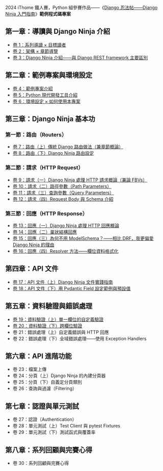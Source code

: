 2024 iThome 鐵人賽，Python 組參賽作品——《[Django 忍法帖——Django Ninja 入門指南](https://ithelp.ithome.com.tw/users/20167825/ironman/7451)》**範例程式碼專案**

## 第一章：導讀與 Django Ninja 介紹

- [卷 1：系列導讀 × 目標讀者](https://blog.kyomind.tw/django-ninja-01/)
- [卷 2：架構 × 章節導覽](https://blog.kyomind.tw/django-ninja-02/)
- [卷 3：Django Ninja 介紹——與 Django REST framework 主要區別](https://blog.kyomind.tw/django-ninja-03/)

## 第二章：範例專案與環境設定

- [卷 4：範例專案介紹](https://blog.kyomind.tw/django-ninja-04/)
- [卷 5：Python 現代開發工具介紹](https://blog.kyomind.tw/django-ninja-05/)
- [卷 6：環境設定 × 如何使用本專案](https://blog.kyomind.tw/django-ninja-06/)

## 第三章：Django Ninja 基本功

### 第一節：路由（Routers）

- [卷 7：路由（上）傳統 Django 路由做法（兼章節概論）](https://blog.kyomind.tw/django-ninja-07/)
- [卷 8：路由（下）Django Ninja 路由設定](https://blog.kyomind.tw/django-ninja-08/)

### 第二節：請求（HTTP Request）

- [卷 9：請求（一）Django Ninja 處理 HTTP 請求概論（兼論 FBVs）](https://blog.kyomind.tw/django-ninja-09/)
- [卷 10：請求（二）路徑參數（Path Parameters）](https://blog.kyomind.tw/django-ninja-10/)
- [卷 11：請求（三）查詢參數（Query Parameters）](https://blog.kyomind.tw/django-ninja-11/)
- [卷 12：請求（四）Request Body 與 Schema 介紹](https://blog.kyomind.tw/django-ninja-12/)

### 第三節：回應（HTTP Response）

- [卷 13：回應（一）Django Ninja 處理 HTTP 回應概論](https://blog.kyomind.tw/django-ninja-13/)
- [卷 14：回應（二）巢狀結構回應](https://blog.kyomind.tw/django-ninja-14/)
- [卷 15：回應（三）為何不用 ModelSchema？——相比 DRF，我更偏愛 Django Ninja 的理由](https://blog.kyomind.tw/django-ninja-15/)
- [卷 16：回應（四）Resolver 方法——欄位資料格式化](https://blog.kyomind.tw/django-ninja-16/)

## 第四章：API 文件

- [卷 17：API 文件（上）Django Ninja 文件實踐指南](https://blog.kyomind.tw/django-ninja-17/)
- [卷 18：API 文件（下）用 Pydantic Field 設定範例與預設值](https://blog.kyomind.tw/django-ninja-18/)

## 第五章：資料驗證與錯誤處理

- [卷 19：資料驗證（上）單一欄位的自定義驗證](https://blog.kyomind.tw/django-ninja-19/)
- [卷 20：資料驗證（下）跨欄位驗證](https://blog.kyomind.tw/django-ninja-20/)
- 卷 21：錯誤處理（上）自定義錯誤與 HTTP 回應
- 卷 22：錯誤處理（下）全域錯誤處理——使用 Exception Handlers

## 第六章：API 進階功能

- 卷 23：檔案上傳
- 卷 24：分頁（上）Django Ninja 的內建分頁器
- 卷 25：分頁（下）自義定分頁類別
- 卷 26：查詢與過濾（Filtering）

## 第七章：認證與單元測試

- 卷 27：認證（Authentication）
- 卷 28：單元測試（上）Test Client 與 pytest Fixtures
- 卷 29：單元測試（下）測試函式與覆蓋率

## 第八章：系列回顧與完賽心得

- 卷 30：系列回顧與完賽心得
